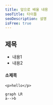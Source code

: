 ```yaml
---
title: 앞으로 배울 내용
seoTitle: 타이틀
seoDescription: 설명
isFree: true
---
```



## 제목

- 내용1
- 내용2


#### 소제목

```
<p>hello</p>
```

```mermaid
graph LR
a-->b
```
